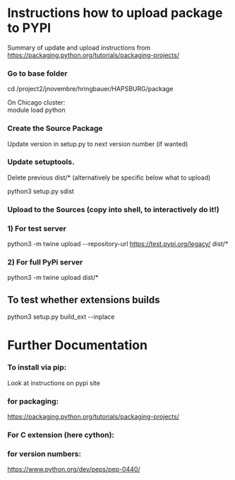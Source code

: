 # Instructions how to upload package to PYPI

Summary of update and upload instructions from https://packaging.python.org/tutorials/packaging-projects/

### Go to base folder
cd /project2/jnovembre/hringbauer/HAPSBURG/package

On Chicago cluster:  
module load python

### Create the Source Package 
Update version in setup.py to next version number (if wanted)

### Update setuptools. 
Delete previous dist/* (alternatively be specific below what to upload)

python3 setup.py sdist

### Upload to the Sources (copy into shell, to interactively do it!)
### 1) For test server
python3 -m twine upload --repository-url https://test.pypi.org/legacy/ dist/* 
### 2) For full PyPi server
python3 -m twine upload dist/* 

## To test whether extensions builds
python3 setup.py build_ext --inplace

# Further Documentation 
### To install via pip:
Look at instructions on pypi site

### for packaging: 
https://packaging.python.org/tutorials/packaging-projects/

### For C extension (here cython):

### for version numbers:
https://www.python.org/dev/peps/pep-0440/


